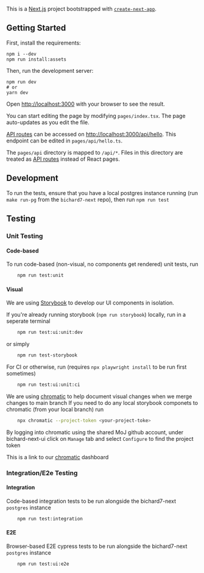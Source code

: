 This is a [Next.js](https://nextjs.org/) project bootstrapped with [`create-next-app`](https://github.com/vercel/next.js/tree/canary/packages/create-next-app).

## Getting Started

First, install the requirements:

```shell
npm i --dev
npm run install:assets
```

Then, run the development server:

```shell
npm run dev
# or
yarn dev
```

Open [http://localhost:3000](http://localhost:3000) with your browser to see the result.

You can start editing the page by modifying `pages/index.tsx`. The page auto-updates as you edit the file.

[API routes](https://nextjs.org/docs/api-routes/introduction) can be accessed on [http://localhost:3000/api/hello](http://localhost:3000/api/hello). This endpoint can be edited in `pages/api/hello.ts`.

The `pages/api` directory is mapped to `/api/*`. Files in this directory are treated as [API routes](https://nextjs.org/docs/api-routes/introduction) instead of React pages.

## Development

To run the tests, ensure that you have a local postgres instance running (run `make run-pg` from the `bichard7-next` repo),
then run `npm run test`

## Testing

### Unit Testing

#### Code-based

To run code-based (non-visual, no components get rendered) unit tests, run

```bash
    npm run test:unit
```

#### Visual

We are using [Storybook](https://storybook.js.org/) to develop our  UI components in isolation. 

If you're already running storybook (`npm run storybook`) locally, run in a seperate terminal

```bash
    npm run test:ui:unit:dev
```

or simply

```bash
    npm run test-storybook
```

For CI or otherwise, run (requires `npx playwright install` to be run first sometimes)

```bash
    npm run test:ui:unit:ci
```
We are using [chromatic](https://www.chromatic.com/) to help document visual changes when we merge changes to main branch
If you need to do any local storybook componets to chromatic (from your local branch) run
```bash
    npx chromatic --project-token <your-project-toke>
```
By logging into chromatic using the shared MoJ github account, under bichard-next-ui click on `Manage` tab and select `Configure` to find the project token

This is a link to our [chromatic](https://www.chromatic.com/builds?appId=62ce99495ed8d3db63b60dab) dashboard
### Integration/E2e Testing

#### Integration

Code-based integration tests to be run alongside the bichard7-next `postgres` instance

```bash
    npm run test:integration
```

#### E2E

Browser-based E2E cypress tests to be run alongside the bichard7-next `postgres` instance

```bash
    npm run test:ui:e2e
```
